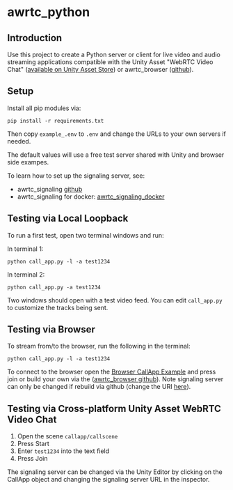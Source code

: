 # awrtc_python

## Introduction 
Use this project to create a Python server or client for live video and audio streaming applications compatible with the Unity Asset "WebRTC Video Chat" ([available on Unity Asset Store](https://assetstore.unity.com/packages/tools/network/webrtc-video-chat-68030)) or awrtc_browser ([github](https://github.com/because-why-not/awrtc_browser)).

## Setup
Install all pip modules via:
   ```
   pip install -r requirements.txt
   ```
Then copy `example_.env` to `.env` and change the URLs to your own servers if needed.

The default values will use a free test server shared with Unity and browser side exampes.
   
To learn how to set up the signaling server, see:
- awrtc_signaling [github](https://github.com/because-why-not/awrtc_signaling)
- awrtc_signaling for docker: [awrtc_signaling_docker](https://github.com/because-why-not/awrtc_signaling_docker)

## Testing via Local Loopback
To run a first test, open two terminal windows and run:

In terminal 1:
```
python call_app.py -l -a test1234
```

In terminal 2:
```
python call_app.py -a test1234
```

Two windows should open with a test video feed. You can edit `call_app.py` to customize the tracks being sent.

## Testing via Browser
To stream from/to the browser, run the following in the terminal:
```
python call_app.py -l -a test1234
```

To connect to the browser open the [Browser CallApp Example](https://because-why-not.com/webrtc/callapp.html?a=test1234) and press join
or build your own via the ([awrtc_browser github](https://github.com/because-why-not/awrtc_browser)).
Note signaling server can only be changed if rebuild via github (change the URI [here](https://github.com/because-why-not/awrtc_browser/blob/master/src/apps/callapp.ts#L74)). 


## Testing via Cross-platform Unity Asset WebRTC Video Chat
1. Open the scene `callapp/callscene`
2. Press Start
3. Enter `test1234` into the text field
4. Press Join

The signaling server can be changed via the Unity Editor by clicking on the CallApp object and changing the signaling server URL in the inspector. 
